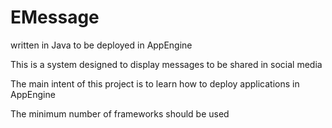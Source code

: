 # EMessage
written in Java to be deployed in AppEngine

This is a system designed to display messages to be shared in social media

The main intent of this project is to learn how to deploy applications in AppEngine

The minimum number of frameworks should be used
